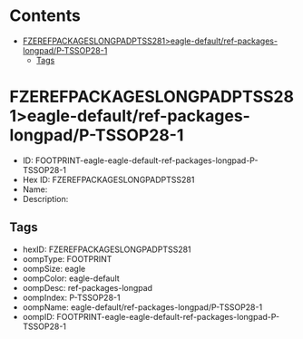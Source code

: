 



Contents
========

* [FZEREFPACKAGESLONGPADPTSS281>eagle-default/ref-packages-longpad/P-TSSOP28-1](#fzerefpackageslongpadptss281eagle-defaultref-packages-longpadp-tssop28-1)
	* [Tags](#tags)

# FZEREFPACKAGESLONGPADPTSS281>eagle-default/ref-packages-longpad/P-TSSOP28-1

- ID: FOOTPRINT-eagle-eagle-default-ref-packages-longpad-P-TSSOP28-1
- Hex ID: FZEREFPACKAGESLONGPADPTSS281
- Name: 
- Description: 

## Tags

- hexID: FZEREFPACKAGESLONGPADPTSS281
- oompType: FOOTPRINT
- oompSize: eagle
- oompColor: eagle-default
- oompDesc: ref-packages-longpad
- oompIndex: P-TSSOP28-1
- oompName: eagle-default/ref-packages-longpad/P-TSSOP28-1
- oompID: FOOTPRINT-eagle-eagle-default-ref-packages-longpad-P-TSSOP28-1
